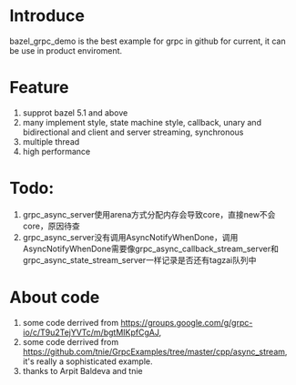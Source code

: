 # Introduce

bazel_grpc_demo is the best example for grpc in github for current, it can be use in product enviroment. 

# Feature

1. supprot bazel 5.1 and above
2. many implement style, state machine style, callback, unary and bidirectional and client and server streaming, synchronous
3. multiple thread
4. high performance

# Todo:

1. grpc_async_server使用arena方式分配内存会导致core，直接new不会core，原因待查
2. grpc_async_server没有调用AsyncNotifyWhenDone，调用AsyncNotifyWhenDone需要像grpc_async_callback_stream_server和grpc_async_state_stream_server一样记录是否还有tagzai队列中


# About code
1. some code derrived from https://groups.google.com/g/grpc-io/c/T9u2TejYVTc/m/bgtMIKpfCgAJ, 
2. some code derrived from https://github.com/tnie/GrpcExamples/tree/master/cpp/async_stream, it's really a sophisticated example.
3. thanks to Arpit Baldeva and tnie
